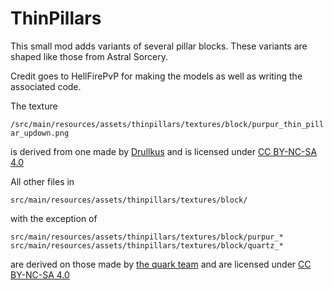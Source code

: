 # ThinPillars
 
This small mod adds variants of several pillar blocks. These variants are shaped like those from Astral Sorcery.

Credit goes to HellFirePvP for making the models as well as writing the associated code.

The texture 

`/src/main/resources/assets/thinpillars/textures/block/purpur_thin_pillar_updown.png`

is derived from one made by [Drullkus](https://github.com/Drullkus) and is licensed under [CC BY-NC-SA 4.0](https://creativecommons.org/licenses/by-nc-sa/4.0/)

All other files in 

`src/main/resources/assets/thinpillars/textures/block/`

with the exception of 

`src/main/resources/assets/thinpillars/textures/block/purpur_*`
`src/main/resources/assets/thinpillars/textures/block/quartz_*`

are derived on those made by [the quark team](https://github.com/Vazkii/Quark) and are licensed under [CC BY-NC-SA 4.0](https://creativecommons.org/licenses/by-nc-sa/4.0/)
